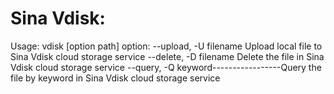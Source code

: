 Sina Vdisk:
===============================
Usage:
vdisk [option path]
	option:
	--upload, -U filename                       Upload local file to Sina Vdisk cloud storage service
	--delete, -D filename                        Delete the file in Sina Vdisk cloud storage service
	--query, -Q keyword-----------------Query the file by keyword in Sina Vdisk cloud storage service
	